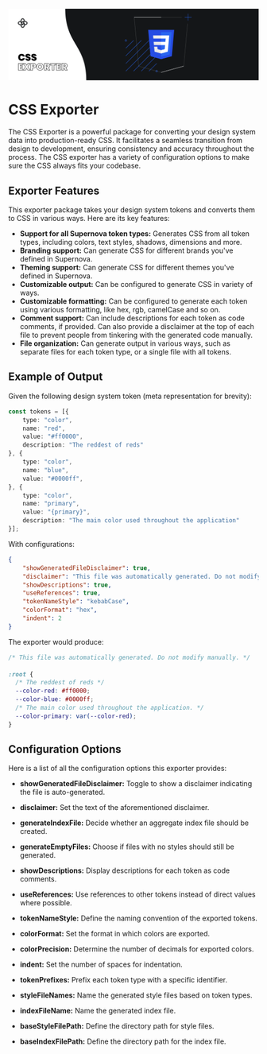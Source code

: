 ![CSS Exporter](./resources/header.png)

# CSS Exporter

The CSS Exporter is a powerful package for converting your design system data into production-ready CSS. It facilitates a seamless transition from design to development, ensuring consistency and accuracy throughout the process. The CSS exporter has a variety of configuration options to make sure the CSS always fits your codebase.

## Exporter Features

This exporter package takes your design system tokens and converts them to CSS in various ways. Here are its key features:

- **Support for all Supernova token types:** Generates CSS from all token types, including colors, text styles, shadows, dimensions and more.
- **Branding support:** Can generate CSS for different brands you've defined in Supernova.
- **Theming support:** Can generate CSS for different themes you've defined in Supernova.
- **Customizable output:** Can be configured to generate CSS in variety of ways.
- **Customizable formatting:** Can be configured to generate each token using various formatting, like hex, rgb, camelCase and so on.
- **Comment support:** Can include descriptions for each token as code comments, if provided. Can also provide a disclaimer at the top of each file to prevent people from tinkering with the generated code manually.
- **File organization:** Can generate output in various ways, such as separate files for each token type, or a single file with all tokens.

## Example of Output

Given the following design system token (meta representation for brevity):

```typescript
const tokens = [{
    type: "color",
    name: "red",
    value: "#ff0000",
    description: "The reddest of reds"
}, {
    type: "color",
    name: "blue",
    value: "#0000ff",
}, {
    type: "color",
    name: "primary",
    value: "{primary}",
    description: "The main color used throughout the application"
}];
```

With configurations:

```json
{
    "showGeneratedFileDisclaimer": true,
    "disclaimer": "This file was automatically generated. Do not modify manually.",
    "showDescriptions": true,
    "useReferences": true,
    "tokenNameStyle": "kebabCase",
    "colorFormat": "hex",
    "indent": 2
}
```

The exporter would produce:

```css
/* This file was automatically generated. Do not modify manually. */

:root {
  /* The reddest of reds */
  --color-red: #ff0000;
  --color-blue: #0000ff;
  /* The main color used throughout the application. */
  --color-primary: var(--color-red);
}
```

## Configuration Options

Here is a list of all the configuration options this exporter provides:

- **showGeneratedFileDisclaimer:** Toggle to show a disclaimer indicating the file is auto-generated.
  
- **disclaimer:** Set the text of the aforementioned disclaimer.
  
- **generateIndexFile:** Decide whether an aggregate index file should be created.
  
- **generateEmptyFiles:** Choose if files with no styles should still be generated.
  
- **showDescriptions:** Display descriptions for each token as code comments.
  
- **useReferences:** Use references to other tokens instead of direct values where possible.
  
- **tokenNameStyle:** Define the naming convention of the exported tokens.
  
- **colorFormat:** Set the format in which colors are exported.
  
- **colorPrecision:** Determine the number of decimals for exported colors.
  
- **indent:** Set the number of spaces for indentation.
  
- **tokenPrefixes:** Prefix each token type with a specific identifier.
  
- **styleFileNames:** Name the generated style files based on token types.
  
- **indexFileName:** Name the generated index file.
  
- **baseStyleFilePath:** Define the directory path for style files.
  
- **baseIndexFilePath:** Define the directory path for the index file.
